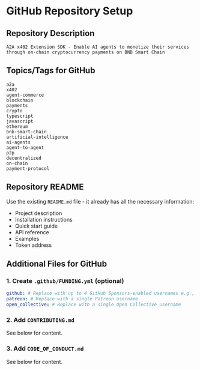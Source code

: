 # GitHub Repository Setup

## Repository Description
```
A2A x402 Extension SDK - Enable AI agents to monetize their services through on-chain cryptocurrency payments on BNB Smart Chain
```

## Topics/Tags for GitHub
```
a2a
x402
agent-commerce
blockchain
payments
crypto
typescript
javascript
ethereum
bnb-smart-chain
artificial-intelligence
ai-agents
agent-to-agent
p2p
decentralized
on-chain
payment-protocol
```

## Repository README
Use the existing `README.md` file - it already has all the necessary information:
- Project description
- Installation instructions
- Quick start guide
- API reference
- Examples
- Token address

## Additional Files for GitHub

### 1. Create `.github/FUNDING.yml` (optional)
```yaml
github: # Replace with up to 4 GitHub Sponsors-enabled usernames e.g., [user1, user2]
patreon: # Replace with a single Patreon username
open_collective: # Replace with a single Open Collective username
```

### 2. Add `CONTRIBUTING.md`
See below for content.

### 3. Add `CODE_OF_CONDUCT.md`
See below for content.

